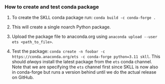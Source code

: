 ### How to create and test conda package

1. To create the SKLL conda package run: `conda build -c conda-forge .`

2. This will create a single noarch Python package.

3. Upload the package file to anaconda.org using `anaconda upload --user ets <path_to_file>`.

4. Test the package: `conda create -n foobar -c https://conda.anaconda.org/ets -c conda-forge python=3.11 skll`. This should _always_ install the latest package from the ``ets`` conda channel.
   Note that we are specifying the ``ets`` channel first since SKLL is now also in conda-forge but runs a version behind until we do the actual release on GitHub.
